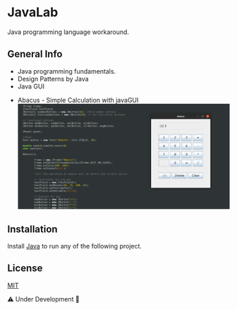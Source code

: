 # JavaLab
Java programming language workaround. 

## General Info
 - Java programming fundamentals.
 - Design Patterns by Java
 - Java GUI 
 * Abacus - Simple Calculation with javaGUI 
 ![Example screenshot](https://raw.githubusercontent.com/nou-ros/JavaLab/main/_03_javaGui/abacus/abacus.png)

## Installation
Install [Java](https://www.oracle.com/java/technologies/javase-downloads.html) to run any of the following project.

## License
[MIT](https://choosealicense.com/licenses/mit/)

⚠️ Under Development 🚧
